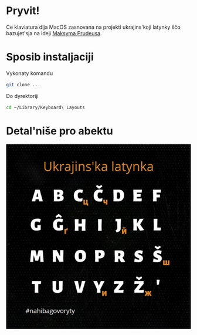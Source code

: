 # Pryvit! 

Ce klaviatura dlja MacOS zasnovana na projekti ukrajins'koji latynky ščo bazujet'sja na ideji [Maksyma Prudeusa](https://ukr-latynka.org). 

# Sposib instaljaciji

Vykonaty komandu

```bash
git clone ...
```

Do dyrektoriji

```bash
cd ~/Library/Keyboard\ Layouts
```

# Detal'niše pro abektu

![Ukrajins'ka latynka](./readme/Abetka_1.jpg "Abetka")
